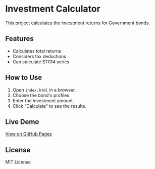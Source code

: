 # Investment Calculator

This project calculates the investment returns for Government bonds.

## Features

- Calculates total returns
- Considers tax deductions
- Can calculate ST014 series

## How to Use

1. Open `index.html` in a browser.
2. Choose the bond's profiles
3. Enter the investment amount.
4. Click "Calculate" to see the results.

## Live Demo

[View on GitHub Pages](https://yts1234.github.io/investment-calculator/)

## License

MIT License
